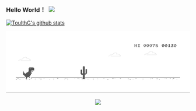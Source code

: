 ### Hello World！ &nbsp;<img src="https://github.com/TheDudeThatCode/TheDudeThatCode/blob/master/Assets/Earth.gif" width="23px">


[![ToulthG's github stats](https://github-readme-stats.vercel.app/api?username=ToulthG&show_icons=true&theme=dracula)](https://github.com/anuraghazra/github-readme-stats)

<!--
**ToulthG/ToulthG** is a ✨ _special_ ✨ repository because its `README.md` (this file) appears on your GitHub profile.
Here are some ideas to get you started:
- 🔭 I’m currently working on ...
- 🌱 I’m currently learning ...
- 👯 I’m looking to collaborate on ...
- 🤔 I’m looking for help with ...
- 💬 Ask me about ...
- 📫 How to reach me: ...
- 😄 Pronouns: ...
- ⚡ Fun fact: ...
-->
![Dino](https://raw.githubusercontent.com/praveenscience/praveenscience/master/dino.gif)

<div align="center">
    <img src="https://raw.githubusercontent.com/omidnikrah/profile-activity-generator/master/demo.png" />
</div>
